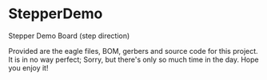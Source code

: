 # StepperDemo
Stepper Demo Board (step direction)

Provided are the eagle files, BOM, gerbers and source code for this project. It is in no way perfect; Sorry, but there's only so much time in the day. Hope you enjoy it!
